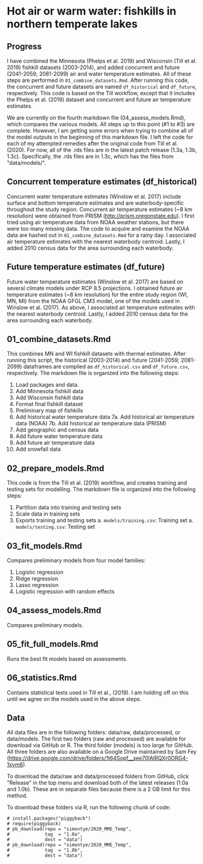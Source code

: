 # Hot air or warm water: fishkills in northern temperate lakes

## Progress
I have combined the Minnesota (Phelps et al. 2019) and Wisconsin (Till et al. 2019) fishkill datasets (2003-2014), and added concurrent and future (2041-2059; 2081-2099) air and water temperature estimates. All of these steps are performed in `01_combine_datasets.Rmd`. After running this code, the concurrent and future datasets are named `df_historical` and `df_future`, respectively. This code is based on the Till workflow, except that it includes the Phelps et al. (2019) dataset and concurrent and future air temperature estimates.

We are currently on the fourth markdown file (04_assess_models.Rmd), which compares the various models.  All steps up to this point (#1 to #3) are complete. However, I am getting some errors when trying to combine all of the model outputs in the beginning of this markdown file. I left the code for each of my attempted remedies after the original code from Till et al. (2020). For now, all of the .rds files are in the latest patch release (1.3a, 1.3b, 1.3c). Specifically, the .rds files are in 1.3c, which has the files from "data/models/".

## Concurrent temperature estimates (df_historical)
Concurrent water temperature estimates (Winslow et al. 2017) include surface and bottom temperature estimates and are waterbody-specific throughout the study region. Concurrent air temperature estimates (~8 km resolution) were obtained from PRISM (http://prism.oregonstate.edu). I first tried using air temperature data from NOAA weather stations, but there were too many missing data. The code to acquire and examine the NOAA data are hashed out in `01_combine_datasets.Rmd` for a rainy day. I associated air temperature estimates with the nearest waterbody centroid. Lastly, I added 2010 census data for the area surrounding each waterbody.

## Future temperature estimates (df_future)
Future water temperature estimates (Winslow et al. 2017) are based on several climate models under RCP 8.5 projections. I obtained future air temperature estimates (~8 km resolution) for the entire study region (WI, MN, MI) from the NOAA GFGL CM3 model, one of the models used in Winslow et al. (2017). As above, I associated air temperature estimates with the nearest waterbody centroid. Lastly, I added 2010 census data for the area surrounding each waterbody.

## 01_combine_datasets.Rmd
This combines MN and WI fishkill datasets with thermal estimates. After running this script, the historical (2003-2014) and future (2041-2059; 2081-2099) dataframes are compiled as `df_historical.csv` and `df_future.csv`, respectively. The markdown file is organized into the following steps:

1.  Load packages and data.
2.  Add Minnesota fishkill data
3.  Add Wisconsin fishkill data
4.  Format final fishkill dataset
5.  Preliminary map of fishkills
6.  Add historical water temperature data
7a. Add historical air temperature data (NOAA)
7b. Add historical air temperature data (PRISM)
8.  Add geographic and census data
9.  Add future water temperature data
13. Add future air temperature data
14. Add snowfall data

## 02_prepare_models.Rmd
This code is from the Till et al. (2019) workflow, and creates training and testing sets for modelling. The markdown file is organized into the following steps:

1. Partition data into training and testing sets
2. Scale data in training sets
3. Exports training and testing sets
	a. `models/training.csv`: Training set
	a. `models/testing.csv`: Testing set
	
## 03_fit_models.Rmd
Compares preliminary models from four model families:

1. Logistic regression
2. Ridge regression
3. Lasso regression
4. Logistic regression with random effects

## 04_assess_models.Rmd

Compares preliminary models.

## 05_fit_full_models.Rmd

Runs the best fit models based on assessments.

## 06_statistics.Rmd

Contains statistical tests used in Till et al., (2019). I am holding off on this until we agree on the models used in the above steps.

## Data
All data files are in the following folders: data/raw, data/processed, or data/models. The first two folders (raw and processed) are available for download via GitHub or R. The third folder (models) is too large for GitHub. All three folders are also available on a Google Drive maintained by Sam Fey (https://drive.google.com/drive/folders/1t64Sopf__xee70lAIRQXr0ORG4-1xym6).

To download the data/raw and data/processed folders from GitHub, click "Release" in the top menu and download both of the latest releases (1.0a and 1.0b). These are in separate files because there is a 2 GB limit for this method.

To download these folders via R, run the following chunk of code:

```{R: Download data files}
# install.packages("piggyback")
# require(piggyback)
# pb_download(repo = "simontye/2020_MME_Temp",
#             tag  = "1.0a",
#             dest = "data")
# pb_download(repo = "simontye/2020_MME_Temp",
#             tag  = "1.0b",
#             dest = "data")
```